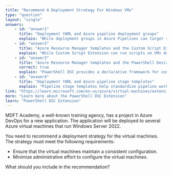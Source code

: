 ```yaml
---
title: "Recommend A Deployment Strategy For Windows VMs"
type: "question"
layout: "single"
answers:
    - id: "answer1"
      title: "Deployment YAML and Azure pipeline deployment groups"
      explain: "While deployment groups in Azure Pipelines can target servers for deployment, they don't inherently ensure consistent VM configuration or minimize administrative effort for initial server setup."
    - id: "answer2"
      title: "Azure Resource Manager templates and the Custom Script Extension for Windows"
      explain: "While Custom Script Extension can run scripts on VMs during deployment, it doesn't provide continuous configuration management to ensure VMs maintain consistent configurations over time like DSC does."
    - id: "answer3"
      title: "Azure Resource Manager templates and the PowerShell Desired State Configuration (DSC) extension for Windows"
      correct: true
      explain: "PowerShell DSC provides a declarative framework for configuration management that ensures VM configurations remain consistent over time. Combined with ARM templates, it automates both deployment and ongoing configuration management, minimizing administrative effort."
    - id: "answer4"
      title: "Deployment YAML and Azure pipeline stage templates"
      explain: "Pipeline stage templates help standardize pipeline workflows but don't address VM configuration consistency or minimize administrative effort for VM setup."
link: "https://learn.microsoft.com/en-us/azure/virtual-machines/extensions/dsc-windows"
more: "Learn more about the PowerShell DSC Extension"
learn: "PowerShell DSC Extension"
---
```


MDFT Academy, a well-known training agency, has a project in Azure DevOps for a new application. The application will be deployed to several Azure virtual machines that run Windows Server 2022.

You need to recommend a deployment strategy for the virtual machines. The strategy must meet the following requirements:
* Ensure that the virtual machines maintain a consistent configuration.
* Minimize administrative effort to configure the virtual machines.

What should you include in the recommendation?
